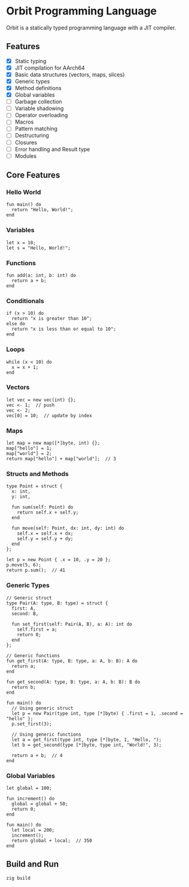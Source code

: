 # Orbit Programming Language

Orbit is a statically typed programming language with a JIT compiler.

## Features

- [x] Static typing
- [x] JIT compilation for AArch64
- [x] Basic data structures (vectors, maps, slices)
- [x] Generic types
- [x] Method definitions
- [x] Global variables
- [ ] Garbage collection
- [ ] Variable shadowing
- [ ] Operator overloading
- [ ] Macros
- [ ] Pattern matching
- [ ] Destructuring
- [ ] Closures
- [ ] Error handling and Result type
- [ ] Modules

## Core Features

### Hello World

```orbit
fun main() do
  return "Hello, World!";
end
```

### Variables

```orbit
let x = 10;
let s = "Hello, World!";
```

### Functions

```orbit
fun add(a: int, b: int) do
  return a + b;
end
```

### Conditionals

```orbit
if (x > 10) do
  return "x is greater than 10";
else do
  return "x is less than or equal to 10";
end
```

### Loops

```orbit
while (x < 10) do
  x = x + 1;
end
```

### Vectors

```orbit
let vec = new vec(int) {};
vec <- 1;  // push
vec <- 2;
vec[0] = 10;  // update by index
```

### Maps

```orbit
let map = new map([*]byte, int) {};
map["hello"] = 1;
map["world"] = 2;
return map["hello"] + map["world"];  // 3
```

### Structs and Methods

```orbit
type Point = struct {
  x: int,
  y: int,

  fun sum(self: Point) do
    return self.x + self.y;
  end

  fun move(self: Point, dx: int, dy: int) do
    self.x = self.x + dx;
    self.y = self.y + dy;
  end
};

let p = new Point { .x = 10, .y = 20 };
p.move(5, 6);
return p.sum();  // 41
```

### Generic Types

```orbit
// Generic struct
type Pair(A: type, B: type) = struct {
  first: A,
  second: B,

  fun set_first(self: Pair(A, B), a: A): int do
    self.first = a;
    return 0;
  end
};

// Generic functions
fun get_first(A: type, B: type, a: A, b: B): A do
  return a;
end

fun get_second(A: type, B: type, a: A, b: B): B do
  return b;
end

fun main() do
  // Using generic struct
  let p = new Pair(type int, type [*]byte) { .first = 1, .second = "hello" };
  p.set_first(3);

  // Using generic functions
  let a = get_first(type int, type [*]byte, 1, "Hello, ");
  let b = get_second(type [*]byte, type int, "World!", 3);

  return a + b;  // 4
end
```

### Global Variables

```orbit
let global = 100;

fun increment() do
  global = global + 50;
  return 0;
end

fun main() do
  let local = 200;
  increment();
  return global + local;  // 350
end
```

## Build and Run

```bash
zig build
```
